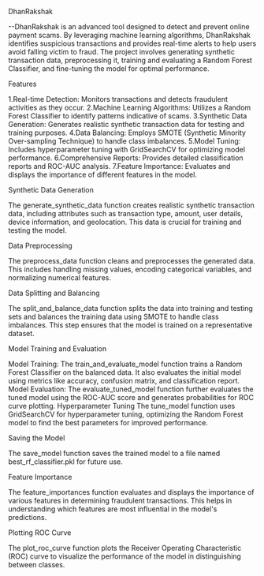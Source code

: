 DhanRakshak

--DhanRakshak is an advanced tool designed to detect and prevent online payment scams. By leveraging machine learning algorithms, DhanRakshak identifies suspicious transactions and provides real-time alerts to help users avoid falling victim to fraud. The project involves generating synthetic transaction data, preprocessing it, training and evaluating a Random Forest Classifier, and fine-tuning the model for optimal performance.

Features

1.Real-time Detection: Monitors transactions and detects fraudulent activities as they occur.
2.Machine Learning Algorithms: Utilizes a Random Forest Classifier to identify patterns indicative of scams.
3.Synthetic Data Generation: Generates realistic synthetic transaction data for testing and training purposes.
4.Data Balancing: Employs SMOTE (Synthetic Minority Over-sampling Technique) to handle class imbalances.
5.Model Tuning: Includes hyperparameter tuning with GridSearchCV for optimizing model performance.
6.Comprehensive Reports: Provides detailed classification reports and ROC-AUC analysis.
7.Feature Importance: Evaluates and displays the importance of different features in the model.



Synthetic Data Generation

The generate_synthetic_data function creates realistic synthetic transaction data, including attributes such as transaction type, amount, user details, device information, and geolocation. This data is crucial for training and testing the model.

Data Preprocessing

The preprocess_data function cleans and preprocesses the generated data. This includes handling missing values, encoding categorical variables, and normalizing numerical features.

Data Splitting and Balancing

The split_and_balance_data function splits the data into training and testing sets and balances the training data using SMOTE to handle class imbalances. This step ensures that the model is trained on a representative dataset.

Model Training and Evaluation

Model Training: The train_and_evaluate_model function trains a Random Forest Classifier on the balanced data. It also evaluates the initial model using metrics like accuracy, confusion matrix, and classification report.
Model Evaluation: The evaluate_tuned_model function further evaluates the tuned model using the ROC-AUC score and generates probabilities for ROC curve plotting.
Hyperparameter Tuning
The tune_model function uses GridSearchCV for hyperparameter tuning, optimizing the Random Forest model to find the best parameters for improved performance.

Saving the Model

The save_model function saves the trained model to a file named best_rf_classifier.pkl for future use.

Feature Importance

The feature_importances function evaluates and displays the importance of various features in determining fraudulent transactions. This helps in understanding which features are most influential in the model's predictions.

Plotting ROC Curve

The plot_roc_curve function plots the Receiver Operating Characteristic (ROC) curve to visualize the performance of the model in distinguishing between classes.
